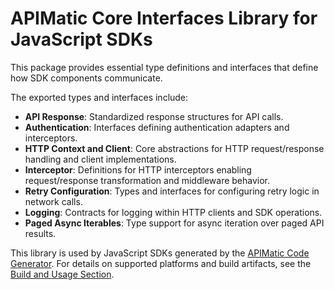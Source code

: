 # APIMatic Core Interfaces Library for JavaScript SDKs

This package provides essential type definitions and interfaces that define how SDK components communicate.

The exported types and interfaces include:

* **API Response**: Standardized response structures for API calls.
* **Authentication**: Interfaces defining authentication adapters and interceptors.
* **HTTP Context and Client**: Core abstractions for HTTP request/response handling and client implementations.
* **Interceptor**: Definitions for HTTP interceptors enabling request/response transformation and middleware behavior.
* **Retry Configuration**: Types and interfaces for configuring retry logic in network calls.
* **Logging**: Contracts for logging within HTTP clients and SDK operations.
* **Paged Async Iterables**: Type support for async iteration over paged API results.

This library is used by JavaScript SDKs generated by the [APIMatic Code Generator](http://www.apimatic.io). For details on supported platforms and build artifacts, see the [Build and Usage Section](https://github.com/apimatic/apimatic-js-runtime?tab=readme-ov-file#builds-and-usage).